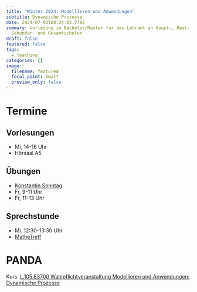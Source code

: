 ```yaml
---
title: "Winter 2024: Modellieren und Anwendungen"
subtitle: Dynamische Prozesse
date: 2024-07-02T08:34:03.779Z
summary: Vorlesung im Ba­che­lor/Mas­ter für das Lehr­amt an Haupt-, Re­al-,
  Se­kun­dar- und Ge­samt­s­chu­len
draft: false
featured: false
tags:
  - teaching
categories: []
image:
  filename: featured
  focal_point: Smart
  preview_only: false
---
```

# Termine

## Vorlesungen

* Mi, 14-16 Uhr
* Hörsaal A5

## Übungen

* [Konstantin Sonntag](https://www.uni-paderborn.de/en/person/56399)
* Fr, 9-11 Uhr
* Fr, 11-13 Uhr

## Sprechstunde

* Mi. 12:30-13:30 Uhr
* [MatheTreff](https://math.uni-paderborn.de/studium/mathetreff/)

# PANDA

Kurs: [L.105.83700 Wahlpflichtveranstaltung Modellieren und Anwendungen: Dynamische Prozesse](https://panda.uni-paderborn.de/course/view.php?id=57224)